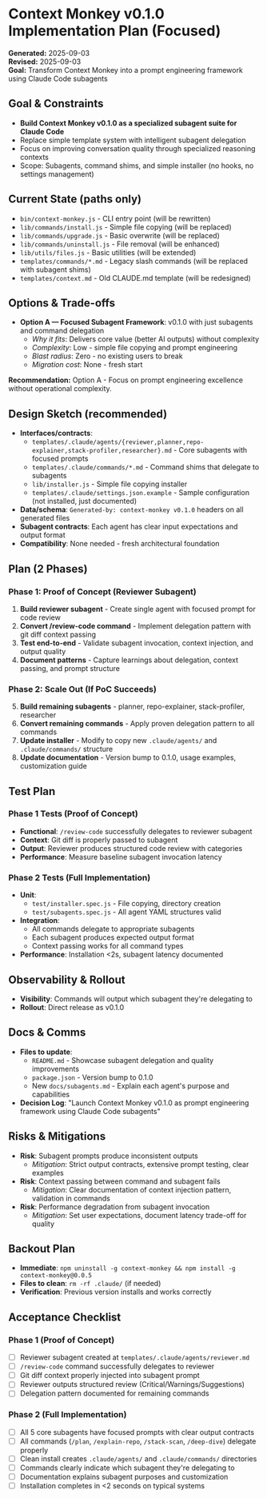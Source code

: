 # Context Monkey v0.1.0 Implementation Plan (Focused)

**Generated:** 2025-09-03  
**Revised:** 2025-09-03  
**Goal:** Transform Context Monkey into a prompt engineering framework using Claude Code subagents

## Goal & Constraints
- **Build Context Monkey v0.1.0 as a specialized subagent suite for Claude Code**
- Replace simple template system with intelligent subagent delegation
- Focus on improving conversation quality through specialized reasoning contexts
- Scope: Subagents, command shims, and simple installer (no hooks, no settings management)

## Current State (paths only)
- `bin/context-monkey.js` - CLI entry point (will be rewritten)
- `lib/commands/install.js` - Simple file copying (will be replaced)  
- `lib/commands/upgrade.js` - Basic overwrite (will be replaced)
- `lib/commands/uninstall.js` - File removal (will be enhanced)
- `lib/utils/files.js` - Basic utilities (will be extended)
- `templates/commands/*.md` - Legacy slash commands (will be replaced with subagent shims)
- `templates/context.md` - Old CLAUDE.md template (will be redesigned)

## Options & Trade-offs
- **Option A — Focused Subagent Framework**: v0.1.0 with just subagents and command delegation
  - *Why it fits*: Delivers core value (better AI outputs) without complexity
  - *Complexity*: Low - simple file copying and prompt engineering
  - *Blast radius*: Zero - no existing users to break
  - *Migration cost*: None - fresh start

**Recommendation:** Option A - Focus on prompt engineering excellence without operational complexity.

## Design Sketch (recommended)
- **Interfaces/contracts**:
  - `templates/.claude/agents/{reviewer,planner,repo-explainer,stack-profiler,researcher}.md` - Core subagents with focused prompts
  - `templates/.claude/commands/*.md` - Command shims that delegate to subagents
  - `lib/installer.js` - Simple file copying installer
  - `templates/.claude/settings.json.example` - Sample configuration (not installed, just documented)
- **Data/schema**: `Generated-by: context-monkey v0.1.0` headers on all generated files
- **Subagent contracts**: Each agent has clear input expectations and output format
- **Compatibility**: None needed - fresh architectural foundation

## Plan (2 Phases)

### Phase 1: Proof of Concept (Reviewer Subagent)
1. **Build reviewer subagent** - Create single agent with focused prompt for code review
2. **Convert /review-code command** - Implement delegation pattern with git diff context passing
3. **Test end-to-end** - Validate subagent invocation, context injection, and output quality
4. **Document patterns** - Capture learnings about delegation, context passing, and prompt structure

### Phase 2: Scale Out (If PoC Succeeds)
5. **Build remaining subagents** - planner, repo-explainer, stack-profiler, researcher
6. **Convert remaining commands** - Apply proven delegation pattern to all commands
7. **Update installer** - Modify to copy new `.claude/agents/` and `.claude/commands/` structure
8. **Update documentation** - Version bump to 0.1.0, usage examples, customization guide

## Test Plan

### Phase 1 Tests (Proof of Concept)
- **Functional**: `/review-code` successfully delegates to reviewer subagent
- **Context**: Git diff is properly passed to subagent
- **Output**: Reviewer produces structured code review with categories
- **Performance**: Measure baseline subagent invocation latency

### Phase 2 Tests (Full Implementation)
- **Unit**: 
  - `test/installer.spec.js` - File copying, directory creation
  - `test/subagents.spec.js` - All agent YAML structures valid
- **Integration**:
  - All commands delegate to appropriate subagents
  - Each subagent produces expected output format
  - Context passing works for all command types
- **Performance**: Installation <2s, subagent latency documented

## Observability & Rollout
- **Visibility**: Commands will output which subagent they're delegating to
- **Rollout**: Direct release as v0.1.0

## Docs & Comms
- **Files to update**:
  - `README.md` - Showcase subagent delegation and quality improvements
  - `package.json` - Version bump to 0.1.0
  - New `docs/subagents.md` - Explain each agent's purpose and capabilities
- **Decision Log**: "Launch Context Monkey v0.1.0 as prompt engineering framework using Claude Code subagents"

## Risks & Mitigations
- **Risk**: Subagent prompts produce inconsistent outputs
  - *Mitigation*: Strict output contracts, extensive prompt testing, clear examples
- **Risk**: Context passing between command and subagent fails
  - *Mitigation*: Clear documentation of context injection pattern, validation in commands
- **Risk**: Performance degradation from subagent invocation  
  - *Mitigation*: Set user expectations, document latency trade-off for quality

## Backout Plan
- **Immediate**: `npm uninstall -g context-monkey && npm install -g context-monkey@0.0.5`
- **Files to clean**: `rm -rf .claude/` (if needed)
- **Verification**: Previous version installs and works correctly

## Acceptance Checklist

### Phase 1 (Proof of Concept)
- [ ] Reviewer subagent created at `templates/.claude/agents/reviewer.md`
- [ ] `/review-code` command successfully delegates to reviewer
- [ ] Git diff context properly injected into subagent prompt
- [ ] Reviewer outputs structured review (Critical/Warnings/Suggestions)
- [ ] Delegation pattern documented for remaining commands

### Phase 2 (Full Implementation)
- [ ] All 5 core subagents have focused prompts with clear output contracts
- [ ] All commands (`/plan`, `/explain-repo`, `/stack-scan`, `/deep-dive`) delegate properly
- [ ] Clean install creates `.claude/agents/` and `.claude/commands/` directories
- [ ] Commands clearly indicate which subagent they're delegating to
- [ ] Documentation explains subagent purposes and customization
- [ ] Installation completes in <2 seconds on typical systems